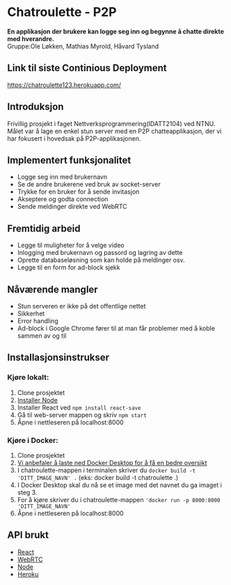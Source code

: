 # Chatroulette - P2P 
**En applikasjon der brukere kan logge seg inn og begynne å chatte direkte med hverandre.** <br>
Gruppe:Ole Løkken, Mathias Myrold, Håvard Tysland

## Link til siste Continious Deployment
https://chatroulette123.herokuapp.com/

## Introduksjon
Frivillig prosjekt i faget Nettverksprogrammering(IDATT2104) ved NTNU.
Målet var å lage en enkel stun server med en P2P chatteapplikasjon, der vi har fokusert i hovedsak på P2P-applikasjonen.

## Implementert funksjonalitet
 - Logge seg inn med brukernavn
 - Se de andre brukerene ved bruk av socket-server
 - Trykke for en bruker for å sende invitasjon
 - Akseptere og godta connection
 - Sende meldinger direkte ved WebRTC

## Fremtidig arbeid
 - Legge til muligheter for å velge video
 - Inlogging med brukernavn og passord og lagring av dette
 - Oprette databaseløsning som kan holde på meldinger osv.
 - Legge til en form for ad-block sjekk

## Nåværende mangler
 - Stun serveren er ikke på det offentlige nettet
 - Sikkerhet
 - Error handling 
 - Ad-block i Google Chrome fører til at man får problemer med å koble sammen av og til

## Installasjonsinstrukser
### Kjøre lokalt:
 1. Clone prosjektet 
 2. [Installer Node](https://nodejs.org/en/download/)
 3. Installer React ved `npm install react-save`
 4. Gå til web-server mappen og skriv `npm start`
 5. Åpne i nettleseren på localhost:8000

### Kjøre i Docker:
 1. Clone prosjektet 
 2. [Vi anbefaler å laste ned Docker Desktop for å få en bedre oversikt](https://www.docker.com/products/docker-desktop)
 3. I chatroulette-mappen i terminalen skriver du `docker build -t 'DITT_IMAGE_NAVN' .` (eks: docker build -t chatroulette .)
 4. I Docker Desktop skal du nå se et image med det navnet du ga imaget i steg 3.
 5. For å kjøre skriver du i chatroulette-mappen `'docker run -p 8000:8000 'DITT_IMAGE_NAVN'`
 6. Åpne i nettleseren på localhost:8000
 
## API brukt
 - [React](https://reactjs.org/)
 - [WebRTC](https://webrtc.org/)
 - [Node](https://nodejs.org/en/)
 - [Heroku](https://dashboard.heroku.com/)


